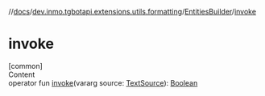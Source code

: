 //[docs](../../../index.md)/[dev.inmo.tgbotapi.extensions.utils.formatting](../index.md)/[EntitiesBuilder](index.md)/[invoke](invoke.md)



# invoke  
[common]  
Content  
operator fun [invoke](invoke.md)(vararg source: [TextSource](../../dev.inmo.tgbotapi.CommonAbstracts/-text-source/index.md)): [Boolean](https://kotlinlang.org/api/latest/jvm/stdlib/kotlin/-boolean/index.html)  



